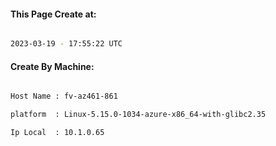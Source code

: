 
   
#### This Page Create at:

```bash

2023-03-19 - 17:55:22 UTC

```

#### Create By Machine:

```bash

Host Name : fv-az461-861

platform  : Linux-5.15.0-1034-azure-x86_64-with-glibc2.35

Ip Local  : 10.1.0.65

```

